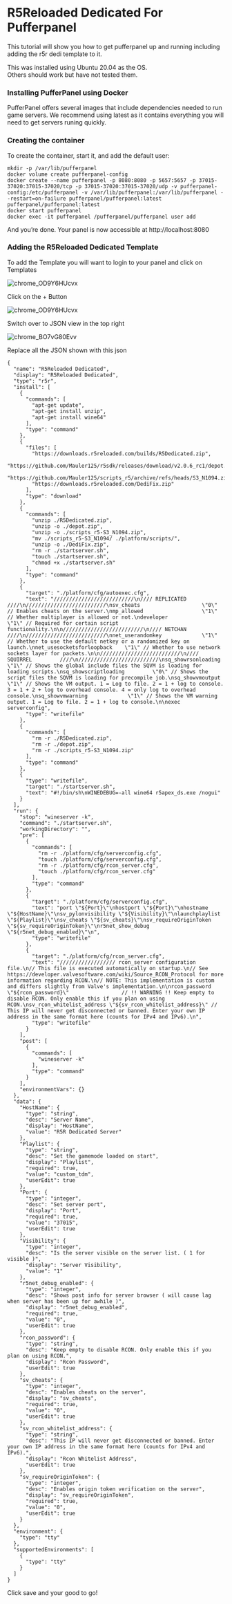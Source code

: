 # R5Reloaded Dedicated For Pufferpanel

This tutorial will show you how to get pufferpanel up and running including adding the r5r dedi template to it.

This was installed using Ubuntu 20.04 as the OS. <br>
Others should work but have not tested them.

### Installing PufferPanel using Docker
PufferPanel offers several images that include dependencies needed to run game servers. We recommend using latest as it contains everything you will need to get servers runing quickly.

### Creating the container
To create the container, start it, and add the default user:

```
mkdir -p /var/lib/pufferpanel
docker volume create pufferpanel-config
docker create --name pufferpanel -p 8080:8080 -p 5657:5657 -p 37015-37020:37015-37020/tcp -p 37015-37020:37015-37020/udp -v pufferpanel-config:/etc/pufferpanel -v /var/lib/pufferpanel:/var/lib/pufferpanel --restart=on-failure pufferpanel/pufferpanel:latest
pufferpanel/pufferpanel:latest
docker start pufferpanel
docker exec -it pufferpanel /pufferpanel/pufferpanel user add
```

And you’re done. Your panel is now accessible at http://localhost:8080

### Adding the R5Reloaded Dedicated Template
To add the Template you will want to login to your panel and click on Templates

![chrome_OD9Y6HUcvx](https://user-images.githubusercontent.com/18438498/166391531-70311e8a-e47f-47e8-a6b8-efd5d596532b.png)

Click on the + Button

![chrome_OD9Y6HUcvx](https://user-images.githubusercontent.com/18438498/166391591-9eadbf3d-2159-4966-bd34-2370dc75886d.png)

Switch over to JSON view in the top right


![chrome_BO7vG80Evv](https://user-images.githubusercontent.com/18438498/166391650-5810ae08-b8c2-470f-bb72-e99bec7c30b2.png)

Replace all the JSON shown with this json
```
{
  "name": "R5Reloaded Dedicated",
  "display": "R5Reloaded Dedicated",
  "type": "r5r",
  "install": [
    {
      "commands": [
        "apt-get update",
        "apt-get install unzip",
        "apt-get install wine64"
      ],
      "type": "command"
    },
    {
      "files": [
        "https://downloads.r5reloaded.com/builds/R5Dedicated.zip",
        "https://github.com/Mauler125/r5sdk/releases/download/v2.0.6_rc1/depot.zip",
        "https://github.com/Mauler125/scripts_r5/archive/refs/heads/S3_N1094.zip",
        "https://downloads.r5reloaded.com/DediFix.zip"
      ],
      "type": "download"
    },
    {
      "commands": [
        "unzip ./R5Dedicated.zip",
        "unzip -o ./depot.zip",
        "unzip -o ./scripts_r5-S3_N1094.zip",
        "mv ./scripts_r5-S3_N1094/ ./platform/scripts/",
        "unzip -o ./DediFix.zip",
        "rm -r ./startserver.sh",
        "touch ./startserver.sh",
        "chmod +x ./startserver.sh"
      ],
      "type": "command"
    },
    {
      "target": "./platform/cfg/autoexec.cfg",
      "text": "//////////////////////////\n//// REPLICATED       ////\n//////////////////////////\nsv_cheats                    \"0\" // Enables cheats on the server.\nmp_allowed                   \"1\" // Whether multiplayer is allowed or not.\ndeveloper                    \"1\" // Required for certain script functionality.\n\n//////////////////////////\n//// NETCHAN          ////\n//////////////////////////\nnet_userandomkey             \"1\" // Whether to use the default netkey or a randomized key on launch.\nnet_usesocketsforloopback    \"1\" // Whether to use network sockets layer for packets.\n\n//////////////////////////\n//// SQUIRREL         ////\n//////////////////////////\nsq_showrsonloading           \"1\" // Shows the global include files the SQVM is loading for loading scripts.\nsq_showscriptloading         \"0\" // Shows the script files the SQVM is loading for precompile job.\nsq_showvmoutput              \"1\" // Shows the VM output. 1 = Log to file. 2 = 1 + log to console. 3 = 1 + 2 + log to overhead console. 4 = only log to overhead console.\nsq_showvmwarning             \"1\" // Shows the VM warning output. 1 = Log to file. 2 = 1 + log to console.\n\nexec serverconfig",
      "type": "writefile"
    },
    {
      "commands": [
        "rm -r ./R5Dedicated.zip",
        "rm -r ./depot.zip",
        "rm -r ./scripts_r5-S3_N1094.zip"
      ],
      "type": "command"
    },
    {
      "type": "writefile",
      "target": "./startserver.sh",
      "text": "#!/bin/sh\nWINEDEBUG=-all wine64 r5apex_ds.exe /nogui"
    }
  ],
  "run": {
    "stop": "wineserver -k",
    "command": "./startserver.sh",
    "workingDirectory": "",
    "pre": [
      {
        "commands": [
          "rm -r ./platform/cfg/serverconfig.cfg",
          "touch ./platform/cfg/serverconfig.cfg",
          "rm -r ./platform/cfg/rcon_server.cfg",
          "touch ./platform/cfg/rcon_server.cfg"
        ],
        "type": "command"
      },
      {
        "target": "./platform/cfg/serverconfig.cfg",
        "text": "port \"${Port}\"\nhostport \"${Port}\"\nhostname \"${HostName}\"\nsv_pylonvisibility \"${Visibility}\"\nlaunchplaylist \"${Playlist}\"\nsv_cheats \"${sv_cheats}\"\nsv_requireOriginToken \"${sv_requireOriginToken}\"\nr5net_show_debug \"${r5net_debug_enabled}\"\n",
        "type": "writefile"
      },
      {
        "target": "./platform/cfg/rcon_server.cfg",
        "text": "////////////////// rcon_server configuration file.\n// This file is executed automatically on startup.\n// See https://developer.valvesoftware.com/wiki/Source_RCON_Protocol for more information regarding RCON.\n// NOTE: This implementation is custom and differs slightly from Valve's implementation.\n\nrcon_password             \"${rcon_password}\"                 // !! WARNING !! Keep empty to disable RCON. Only enable this if you plan on using RCON.\nsv_rcon_whitelist_address \"${sv_rcon_whitelist_address}\" // This IP will never get disconnected or banned. Enter your own IP address in the same format here (counts for IPv4 and IPv6).\n",
        "type": "writefile"
      }
    ],
    "post": [
      {
        "commands": [
          "wineserver -k"
        ],
        "type": "command"
      }
    ],
    "environmentVars": {}
  },
  "data": {
    "HostName": {
      "type": "string",
      "desc": "Server Name",
      "display": "HostName",
      "value": "R5R Dedicated Server"
    },
    "Playlist": {
      "type": "string",
      "desc": "Set the gamemode loaded on start",
      "display": "Playlist",
      "required": true,
      "value": "custom_tdm",
      "userEdit": true
    },
    "Port": {
      "type": "integer",
      "desc": "Set server port",
      "display": "Port",
      "required": true,
      "value": "37015",
      "userEdit": true
    },
    "Visibility": {
      "type": "integer",
      "desc": "Is the server visible on the server list. ( 1 for visible )",
      "display": "Server Visibility",
      "value": "1"
    },
    "r5net_debug_enabled": {
      "type": "integer",
      "desc": "Shows post info for server browser ( will cause lag when server has been up for awhile )",
      "display": "r5net_debug_enabled",
      "required": true,
      "value": "0",
      "userEdit": true
    },
    "rcon_password": {
      "type": "string",
      "desc": "Keep empty to disable RCON. Only enable this if you plan on using RCON.",
      "display": "Rcon Password",
      "userEdit": true
    },
    "sv_cheats": {
      "type": "integer",
      "desc": "Enables cheats on the server",
      "display": "sv_cheats",
      "required": true,
      "value": "0",
      "userEdit": true
    },
    "sv_rcon_whitelist_address": {
      "type": "string",
      "desc": "This IP will never get disconnected or banned. Enter your own IP address in the same format here (counts for IPv4 and IPv6).",
      "display": "Rcon Whitelist Address",
      "userEdit": true
    },
    "sv_requireOriginToken": {
      "type": "integer",
      "desc": "Enables origin token verification on the server",
      "display": "sv_requireOriginToken",
      "required": true,
      "value": "0",
      "userEdit": true
    }
  },
  "environment": {
    "type": "tty"
  },
  "supportedEnvironments": [
    {
      "type": "tty"
    }
  ]
}
```

Click save and your good to go!
